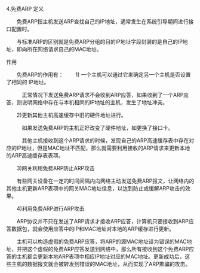 4.免费ARP
定义

　　免费ARP指主机发送ARP查找自己的IP地址，通常发生在系统引导期间进行接口配置时。

　　与标准ARP的区别就是免费ARP分组的目的IP地址字段封装的是自己的IP地址，即向所在网络请求自己的MAC地址。

作用　

　　免费ARP的作用有：
　　1) 一个主机可以通过它来确定另一个主机是否设置了相同的 IP地址。

　　　正常情况下发送免费ARP请求不会收到ARP应答，如果收到了一个ARP应答，则说明网络中存在与本机相同的IP地址的主机，发生了地址冲突。


　　2)更新其他主机高速缓存中旧的硬件地址进行。

　　　如果发送免费ARP的主机正好改变了硬件地址，如更换了接口卡。

　　　其他主机接收到这个ARP请求的时候，发现自己的ARP高速缓存表中存在对应的IP地址，但是MAC地址不匹配，那么就需要利用接收的ARP请求来更新本地的ARP高速缓存表表项。

　　3)网关利用免费ARP防止ARP攻击

　　有些网关设备在一定的时间间隔内向网络主动发送免费ARP报文，让网络内的其他主机更新ARP表项中的网关MAC地址信息，以达到防止或缓解ARP攻击的效果。

　　4)利用免费ARP进行ARP攻击

　　ARP协议并不只在发送了ARP请求才接收ARP应答，计算机只要接收到ARP应答数据包，就会使用应答中的IP和MAC地址对本地的ARP缓存进行更新。

　　主机可以构造虚假的免费ARP应答，将ARP的源MAC地址设为错误的MAC地址，并把这个虚假的免费ARP应答发送到网络中，那么所有接收到这个免费ARP应答的主机都会更新本地ARP表项中相应IP地址对应的MAC地址。更新成功后，这些主机的数据报文就会被转发到错误的MAC地址，从而实现了ARP欺骗的攻击。

 